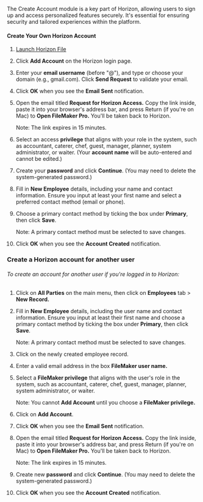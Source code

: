 The Create Account module is a key part of Horizon, allowing users to sign up and access personalized features securely. It's essential for ensuring security and tailored experiences within the platform.

#### Create Your Own Horizon Account

1. [Launch Horizon File](Launch%20Horizon%20File.md)

2. Click **Add Account** on the Horizon login page.

3. Enter your **email username** (before "@"), and type or choose your domain (e.g., gmail.com). Click **Send Request** to validate your email.

4. Click **OK** when you see the **Email Sent** notification.

5. Open the email titled **Request for Horizon Access.** Copy the link inside, paste it into your browser's address bar, and press Return (if you're on Mac) to  **Open FileMaker Pro.** You'll be taken back to Horizon.

	Note: The link expires in 15 minutes. 
	
6. Select an access **privilege** that aligns with your role in the system, such as accountant, caterer, chef, guest, manager, planner, system administrator, or waiter. (Your **account name** will be auto-entered and cannot be edited.)

7. Create your **password** and click **Continue**. (You may need to delete the system-generated password.) 

8. Fill in **New Employee** details, including your name and contact information. Ensure you input at least your first name and select a preferred contact method (email or phone).

9. Choose a primary contact method by ticking the box under **Primary**, then click **Save**. 

	Note: A primary contact method must be selected to save changes.

10. Click **OK** when you see the **Account Created** notification.

### Create a Horizon account for another user

###### To create an account for another user if you're logged in to Horizon:

1. Click on **All Parties** on the main menu, then click on **Employees** tab > **New Record.**

2. Fill in **New Employee** details, including the user name and contact information. Ensure you input at least their first name and choose a primary contact method by ticking the box under **Primary**, then click **Save**. 

	Note: A primary contact method must be selected to save changes.

3. Click on the newly created employee record. 

4. Enter a valid email address in the box **FileMaker user name.**

5. Select a **FileMaker privilege** that aligns with the user's role in the system, such as accountant, caterer, chef, guest, manager, planner, system administrator, or waiter.

	Note: You cannot **Add Account** until you choose a **FileMaker privilege.**

6. Click on **Add Account**. 

7. Click **OK** when you see the **Email Sent** notification.

8. Open the email titled **Request for Horizon Access.** Copy the link inside, paste it into your browser's address bar, and press Return (if you're on Mac) to **Open FileMaker Pro.** You'll be taken back to Horizon.

	Note: The link expires in 15 minutes. 

9. Create new **password** and click **Continue**. (You may need to delete the system-generated password.) 

10. Click **OK** when you see the **Account Created** notification. 
